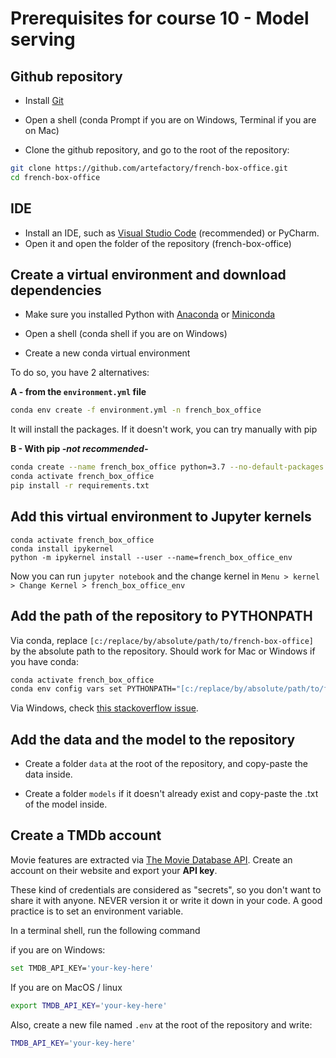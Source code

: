 # Prerequisites for course 10 - Model serving


## Github repository

* Install [Git](https://git-scm.com/downloads)

* Open a shell (conda Prompt if you are on Windows, Terminal if you are on Mac)

* Clone the github repository, and go to the root of the repository:
```bash
git clone https://github.com/artefactory/french-box-office.git
cd french-box-office
```

## IDE
* Install an IDE, such as [Visual Studio Code](https://code.visualstudio.com/) (recommended) or PyCharm.
* Open it and open the folder of the repository (french-box-office)


## Create a virtual environment and download dependencies
* Make sure you installed Python with [Anaconda](https://www.anaconda.com/) or [Miniconda](https://docs.conda.io/en/latest/miniconda.html)

* Open a shell (conda shell if you are on Windows)
* Create a new conda virtual environment

To do so, you have 2 alternatives:

**A - from the `environment.yml` file**
```bash
conda env create -f environment.yml -n french_box_office
```
It will install the packages. If it doesn't work, you can try manually with pip

**B - With pip *-not recommended-***
```bash
conda create --name french_box_office python=3.7 --no-default-packages
conda activate french_box_office
pip install -r requirements.txt
```

## Add this virtual environment to Jupyter kernels

```
conda activate french_box_office
conda install ipykernel
python -m ipykernel install --user --name=french_box_office_env
```
Now you can run ```jupyter notebook``` and the change kernel in `Menu > kernel > Change Kernel > french_box_office_env`

## Add the path of the repository to PYTHONPATH

Via conda, replace `[c:/replace/by/absolute/path/to/french-box-office]` by the absolute path to the repository. 
Should work for Mac or Windows if you have conda:
```bash
conda activate french_box_office
conda env config vars set PYTHONPATH="[c:/replace/by/absolute/path/to/french-box-office]:$PYTHONPATH"
```

Via Windows, check [this stackoverflow issue](https://stackoverflow.com/questions/7472436/add-a-directory-to-python-sys-path-so-that-its-included-each-time-i-use-python).

## Add the data and the model to the repository

* Create a folder `data` at the root of the repository, and copy-paste the data inside.

* Create a folder `models` if it doesn't already exist and copy-paste the .txt of the model inside.


## Create a TMDb account

Movie features are extracted via [The Movie Database API](https://developers.themoviedb.org/3/getting-started/introduction). 
Create an account on their website and export your **API key**.

These kind of credentials are considered as "secrets", so you don't want to share it with anyone. NEVER version it or write it down in your code. 
A good practice is to set an environment variable. 

In a terminal shell, run the following command

if you are on Windows:
```bash
set TMDB_API_KEY='your-key-here'
```

If you are on MacOS / linux
```bash
export TMDB_API_KEY='your-key-here'
```

Also, create a new file named `.env` at the root of the repository and write:
```bash
TMDB_API_KEY='your-key-here'
```